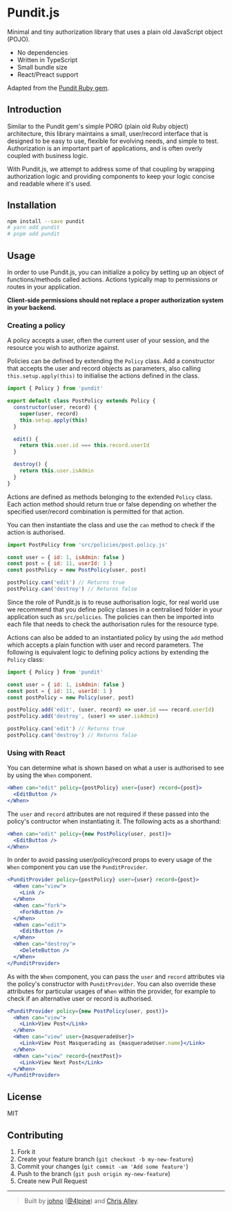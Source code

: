 # Pundit.js

Minimal and tiny authorization library that uses a plain old JavaScript object
(POJO).

- No dependencies
- Written in TypeScript
- Small bundle size
- React/Preact support

Adapted from the [Pundit Ruby gem](https://github.com/varvet/pundit).

## Introduction

Similar to the Pundit gem's simple PORO (plain old Ruby object) architecture,
this library maintains a small, user/record interface that is designed to be
easy to use, flexible for evolving needs, and simple to test. Authorization is
an important part of applications, and is often overly coupled with business
logic.

With Pundit.js, we attempt to address some of that coupling by wrapping
authorization logic and providing components to keep your logic concise and
readable where it's used.

## Installation

```bash
npm install --save pundit
# yarn add pundit
# pnpm add pundit
```

## Usage

In order to use Pundit.js, you can initialize a policy by setting up an object
of functions/methods called actions. Actions typically map to permissions or
routes in your application.

**Client-side permissions should not replace a proper authorization system in
your backend.**

### Creating a policy

A policy accepts a user, often the current user of your session, and the
resource you wish to authorize against.

Policies can be defined by extending the `Policy` class. Add a constructor that
accepts the user and record objects as parameters, also calling
`this.setup.apply(this)` to initialise the actions defined in the class.

```javascript
import { Policy } from 'pundit'

export default class PostPolicy extends Policy {
  constructor(user, record) {
    super(user, record)
    this.setup.apply(this)
  }

  edit() {
    return this.user.id === this.record.userId
  }

  destroy() {
    return this.user.isAdmin
  }
}
```

Actions are defined as methods belonging to the extended `Policy` class. Each
action method should return true or false depending on whether the specified
user/record combination is permitted for that action.

You can then instantiate the class and use the `can` method to check if the
action is authorised.

```javascript
import PostPolicy from 'src/policies/post.policy.js'

const user = { id: 1, isAdmin: false }
const post = { id: 11, userId: 1 }
const postPolicy = new PostPolicy(user, post)

postPolicy.can('edit') // Returns true
postPolicy.can('destroy') // Returns false
```

Since the role of Pundit.js is to reuse authorisation logic, for real world use
we recommend that you define policy classes in a centralised folder in
your application such as `src/policies`. The policies can then be imported
into each file that needs to check the authorisation rules for the resource
type.

Actions can also be added to an instantiated policy by using the `add` method
which accepts a plain function with user and record parameters. The following
is equivalent logic to defining policy actions by extending the `Policy` class:

```javascript
import { Policy } from 'pundit'

const user = { id: 1, isAdmin: false }
const post = { id: 11, userId: 1 }
const postPolicy = new Policy(user, post)

postPolicy.add('edit', (user, record) => user.id === record.userId)
postPolicy.add('destroy', (user) => user.isAdmin)

postPolicy.can('edit') // Returns true
postPolicy.can('destroy') // Returns false
```

### Using with React

You can determine what is shown based on what a user is authorised to see by
using the `When` component.

```jsx
<When can="edit" policy={postPolicy} user={user} record={post}>
  <EditButton />
</When>
```

The `user` and `record` attributes are not required if these passed into the
policy's contructor when instantiating it. The following acts as a shorthand:

```jsx
<When can="edit" policy={new PostPolicy(user, post)}>
  <EditButton />
</When>
```

In order to avoid passing user/policy/record props to every usage of the
`When` component you can use the `PunditProvider`.

```jsx
<PunditProvider policy={postPolicy} user={user} record={post}>
  <When can="view">
    <Link />
  </When>
  <When can="fork">
    <ForkButton />
  </When>
  <When can="edit">
    <EditButton />
  </When>
  <When can="destroy">
    <DeleteButton />
  </When>
</PunditProvider>
```

As with the `When` component, you can pass the `user` and `record` attributes
via the policy's constructor with `PunditProvider`. You can also override these
attributes for particular usages of `When` within the provider, for example to
check if an alternative user or record is authorised.

```jsx
<PunditProvider policy={new PostPolicy(user, post)}>
  <When can="view">
    <Link>View Post</Link>
  </When>
  <When can="view" user={masqueradeUser}>
    <Link>View Post Masquerading as {masqueradeUser.name}</Link>
  </When>
  <When can="view" record={nextPost}>
    <Link>View Next Post</Link>
  </When>
</PunditProvider>
```

## License

MIT

## Contributing

1. Fork it
1. Create your feature branch (`git checkout -b my-new-feature`)
1. Commit your changes (`git commit -am 'Add some feature'`)
1. Push to the branch (`git push origin my-new-feature`)
1. Create new Pull Request

---

> Built by [johno](https://johno.com) ([@4lpine](https://twitter.com/4lpine))
> and [Chris Alley](https://github.com/chrisalley).

